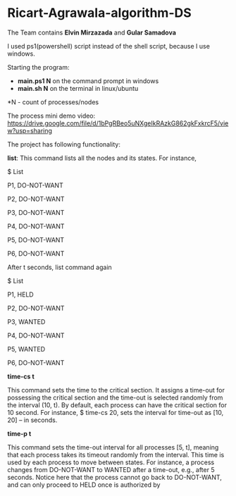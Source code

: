 # Ricart-Agrawala-algorithm-DS

The Team contains **Elvin Mirzazada** and **Gular Samadova**

I used ps1(powershell) script instead of the shell script, because I use windows.

Starting the program: 

- **main.ps1 N** on the command prompt in windows
- **main.sh N** on the terminal in linux/ubuntu

*N - count of processes/nodes


The process mini demo video: https://drive.google.com/file/d/1bPgRBeo5uNXgeIkRAzkG862gkFxkrcF5/view?usp=sharing


The project has following functionality:

**list**: This command lists all the nodes and its states. For instance,

$ List

P1, DO-NOT-WANT

P2, DO-NOT-WANT

P3, DO-NOT-WANT

P4, DO-NOT-WANT

P5, DO-NOT-WANT

P6, DO-NOT-WANT


After t seconds, list command again

$ List

P1, HELD

P2, DO-NOT-WANT

P3, WANTED

P4, DO-NOT-WANT

P5, WANTED

P6, DO-NOT-WANT


**time-cs t**

This command sets the time to the critical section. It assigns a time-out for possessing the critical section
and the time-out is selected randomly from the interval (10, t). By default, each process can have the
critical section for 10 second. For instance, $ time-cs 20, sets the interval for time-out as [10, 20] – in
seconds.

**time-p t**

This command sets the time-out interval for all processes [5, t], meaning that each process takes its timeout randomly from the interval. This time is used by each process to move between states. For instance,
a process changes from DO-NOT-WANT to WANTED after a time-out, e.g., after 5 seconds. Notice here
that the process cannot go back to DO-NOT-WANT, and can only proceed to HELD once is authorized by 
